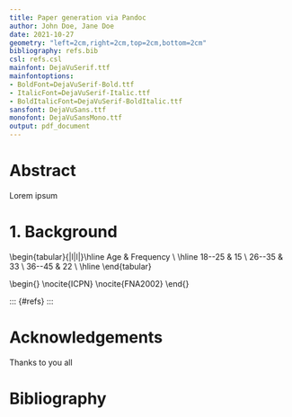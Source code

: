 ```yaml
---
title: Paper generation via Pandoc
author: John Doe, Jane Doe
date: 2021-10-27
geometry: "left=2cm,right=2cm,top=2cm,bottom=2cm"
bibliography: refs.bib
csl: refs.csl
mainfont: DejaVuSerif.ttf
mainfontoptions:
- BoldFont=DejaVuSerif-Bold.ttf
- ItalicFont=DejaVuSerif-Italic.ttf
- BoldItalicFont=DejaVuSerif-BoldItalic.ttf
sansfont: DejaVuSans.ttf
monofont: DejaVuSansMono.ttf
output: pdf_document
---
```


# Abstract

Lorem ipsum

# 1. Background

\begin{tabular}{|l|l|}\hline
Age & Frequency \\ \hline
18--25  & 15 \\
26--35  & 33 \\
36--45  & 22 \\ \hline
\end{tabular}

\begin{}
\nocite{ICPN}
\nocite{FNA2002}
\end{}

::: {#refs}
:::

# Acknowledgements

Thanks to you all

# Bibliography

